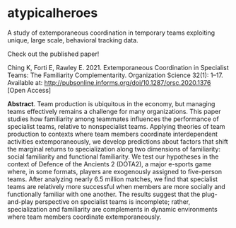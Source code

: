 # atypicalheroes

A study of extemporaneous coordination in temporary teams exploiting unique, large scale, behavioral tracking data.

Check out the published paper!

Ching K, Forti E, Rawley E. 2021. Extemporaneous Coordination in Specialist Teams: The Familiarity Complementarity. Organization Science 32(1): 1–17. Available at: http://pubsonline.informs.org/doi/10.1287/orsc.2020.1376 [Open Access]

**Abstract**. Team production is ubiquitous in the economy, but managing teams effectively remains a challenge for many organizations. This paper studies how familiarity among teammates influences the performance of specialist teams, relative to nonspecialist teams. Applying theories of team production to contexts where team members coordinate interdependent activities extemporaneously, we develop predictions about factors that shift the marginal returns to specialization along two dimensions of familiarity: social familiarity and functional familiarity. We test our hypotheses in the context of Defence of the Ancients 2 (DOTA2), a major e-sports game where, in some formats, players are exogenously assigned to five-person teams. After analyzing nearly 6.5 million matches, we find that specialist teams are relatively more successful when members are more socially and functionally familiar with one another. The results suggest that the plug-and-play perspective on specialist teams is incomplete; rather, specialization and familiarity are complements in dynamic environments where team members coordinate extemporaneously.

